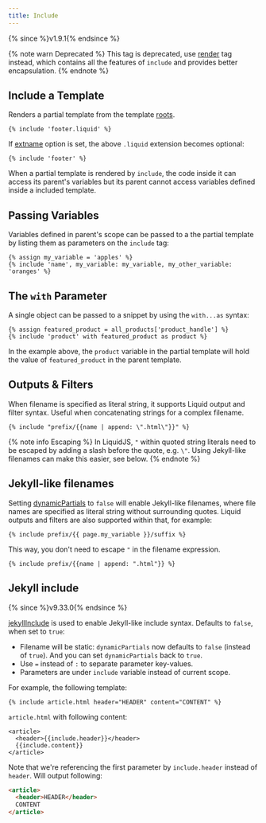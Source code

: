 ```yaml
---
title: Include
---
```


{% since %}v1.9.1{% endsince %}

{% note warn Deprecated %}
This tag is deprecated, use <a href="./render.html">render</a> tag instead, which contains all the features of `include` and provides better encapsulation.
{% endnote %}

## Include a Template

Renders a partial template from the template [roots][root].

```liquid
{% include 'footer.liquid' %}
```

If [extname][extname] option is set, the above `.liquid` extension becomes optional:

```liquid
{% include 'footer' %}
```

When a partial template is rendered by `include`, the code inside it can access its parent's variables but its parent cannot access variables defined inside a included template.

## Passing Variables

Variables defined in parent's scope can be passed to a the partial template by listing them as parameters on the `include` tag:

```liquid
{% assign my_variable = 'apples' %}
{% include 'name', my_variable: my_variable, my_other_variable: 'oranges' %}
```

## The `with` Parameter

A single object can be passed to a snippet by using the `with...as` syntax:

```liquid
{% assign featured_product = all_products['product_handle'] %}
{% include 'product' with featured_product as product %}
```

In the example above, the `product` variable in the partial template will hold the value of `featured_product` in the parent template.

## Outputs & Filters

When filename is specified as literal string, it supports Liquid output and filter syntax. Useful when concatenating strings for a complex filename.

```liquid
{% include "prefix/{{name | append: \".html\"}}" %}
```

{% note info Escaping %}
In LiquidJS, `"` within quoted string literals need to be escaped by adding a slash before the quote, e.g. `\"`. Using Jekyll-like filenames can make this easier, see below.
{% endnote %}

## Jekyll-like filenames

Setting [dynamicPartials][dynamicPartials] to `false` will enable Jekyll-like filenames, where file names are specified as literal string without surrounding quotes. Liquid outputs and filters are also supported within that, for example:

```liquid
{% include prefix/{{ page.my_variable }}/suffix %}
```

This way, you don't need to escape `"` in the filename expression.

```liquid
{% include prefix/{{name | append: ".html"}} %}
```

## Jekyll include

{% since %}v9.33.0{% endsince %}

[jekyllInclude][jekyllInclude] is used to enable Jekyll-like include syntax. Defaults to `false`, when set to `true`:

- Filename will be static: `dynamicPartials` now defaults to `false` (instead of `true`). And you can set `dynamicPartials` back to `true`.
- Use `=` instead of `:` to separate parameter key-values.
- Parameters are under `include` variable instead of current scope.

For example, the following template:

```liquid
{% include article.html header="HEADER" content="CONTENT" %}
```

`article.html` with following content:

```liquid
<article>
  <header>{{include.header}}</header>
  {{include.content}}
</article>
```

Note that we're referencing the first parameter by `include.header` instead of `header`. Will output following:

```html
<article>
  <header>HEADER</header>
  CONTENT
</article>
```

[extname]: /api/interfaces/LiquidOptions.html#extname
[root]: /api/interfaces/LiquidOptions.html#root
[dynamicPartials]: /api/interfaces/LiquidOptions.html#dynamicPartials
[jekyllInclude]: /api/interfaces/LiquidOptions.html#jekyllInclude
